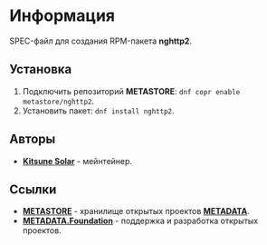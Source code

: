 # Информация

SPEC-файл для создания RPM-пакета **nghttp2**.

## Установка

1. Подключить репозиторий **METASTORE**: `dnf copr enable metastore/nghttp2`.
2. Установить пакет: `dnf install nghttp2`.

## Авторы

- [**Kitsune Solar**](https://kitsune.solar/) - мейнтейнер.

## Ссылки

- [**METASTORE**](https://metastore.pro/) - хранилище открытых проектов [**METADATA**](https://metadata.foundation/).
- [**METADATA.Foundation**](https://metadata.foundation/) - поддержка и разработка открытых проектов.
